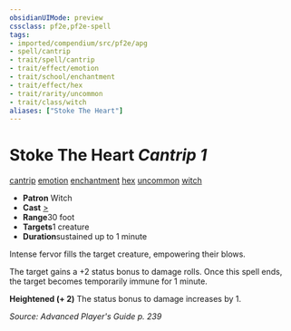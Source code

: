 ```yaml
---
obsidianUIMode: preview
cssclass: pf2e,pf2e-spell
tags:
- imported/compendium/src/pf2e/apg
- spell/cantrip
- trait/spell/cantrip
- trait/effect/emotion
- trait/school/enchantment
- trait/effect/hex
- trait/rarity/uncommon
- trait/class/witch
aliases: ["Stoke The Heart"]
---
```

# Stoke The Heart *Cantrip 1*   
[cantrip](cantrip.md)  [emotion](emotion.md)  [enchantment](enchantment.md)  [hex](hex-apg.md)  [uncommon](uncommon.md)  [witch](rules/traits/witch-apg.md)  

- **Patron** Witch
- **Cast** [>](chapter-9-playing-the-game.md#Actions "Single Action") 
- **Range**30 foot
- **Targets**1 creature
- **Duration**sustained up to 1 minute

Intense fervor fills the target creature, empowering their blows.

The target gains a +2 status bonus to damage rolls. Once this spell ends, the target becomes temporarily immune for 1 minute.

**Heightened (+ 2)** The status bonus to damage increases by 1.

*Source: Advanced Player's Guide p. 239*